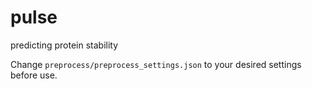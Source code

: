 # pulse
predicting protein stability

Change `preprocess/preprocess_settings.json` to your desired settings before use.